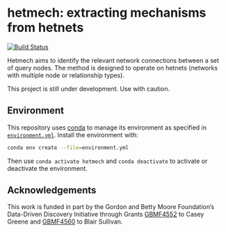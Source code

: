 # hetmech: extracting mechanisms from hetnets

[![Build Status](https://travis-ci.org/greenelab/hetmech.svg?branch=master)](https://travis-ci.org/greenelab/hetmech)

Hetmech aims to identify the relevant network connections between a set of query nodes.
The method is designed to operate on hetnets (networks with multiple node or relationship types). 

This project is still under development. Use with caution.

## Environment

This repository uses [conda](http://conda.pydata.org/docs/) to manage its environment as specified in [`environment.yml`](environment.yml).
Install the environment with:

```sh
conda env create --file=environment.yml
```

Then use `conda activate hetmech` and `conda deactivate` to activate or deactivate the environment.

## Acknowledgements

This work is funded in part by the Gordon and Betty Moore Foundation’s Data-Driven Discovery Initiative through Grants [GBMF4552](https://www.moore.org/grant-detail?grantId=GBMF4552) to Casey Greene and [GBMF4560](https://www.moore.org/grant-detail?grantId=GBMF4560) to Blair Sullivan.
